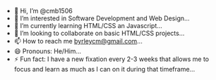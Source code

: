 - 👋 Hi, I’m @cmb1506
- 👀 I’m interested in Software Development and Web Design...
- 🌱 I’m currently learning HTML/CSS an Javascript...
- 💞️ I’m looking to collaborate on basic HTML/CSS projects...
- 📫 How to reach me byrleycm@gmail.com...
- 😄 Pronouns: He/Him...
- ⚡ Fun fact: I have a new fixation every 2-3 weeks that allows me to focus and learn as much as I can on it during that timeframe...

<!---
cmb1506/cmb1506 is a ✨ special ✨ repository because its `README.md` (this file) appears on your GitHub profile.
You can click the Preview link to take a look at your changes.
--->
